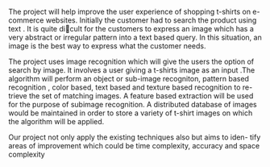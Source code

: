 The project will help improve the user experience of shopping t-shirts on
e-commerce websites. Initially the customer had to search the product using
text . It is quite dicult for the customers to express an image which has a
very abstract or irregular pattern into a text based query. In this situation,
an image is the best way to express what the customer needs.

The project uses image recognition which will give the users the option of
search by image. It involves a user giving a t-shirts image as an input .The
algorithm will perform an object or sub-image recogniton, pattern based
recognition , color based, text based and texture based recognition to re-
trieve the set of matching images. A feature based extraction will be used
for the purpose of subimage recognition. A distributed database of images
would be maintained in order to store a variety of t-shirt images on which
the algorithm will be applied.

Our project not only apply the existing techniques also but aims to iden-
tify areas of improvement which could be time complexity, accuracy and
space complexity
